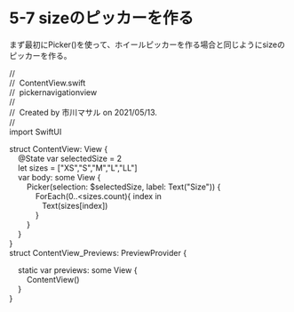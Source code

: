# 5-7 sizeのピッカーを作る

まず最初にPicker()を使って、ホイールピッカーを作る場合と同じようにsizeのピッカーを作る。

//  
//  ContentView.swift  
//  pickernavigationview  
//  
//  Created by 市川マサル on 2021/05/13.  
//  
import SwiftUI  
  
struct ContentView: View {  
    @State var selectedSize = 2  
    let sizes = \["XS","S","M","L","LL"\]  
    var body: some View {  
        Picker(selection: $selectedSize, label: Text("Size")) {  
            ForEach(0..<sizes.count){ index in  
               Text(sizes\[index\])  
            }  
        }  
    }  
}  
struct ContentView\_Previews: PreviewProvider {  
  
    static var previews: some View {  
        ContentView()  
    }  
}